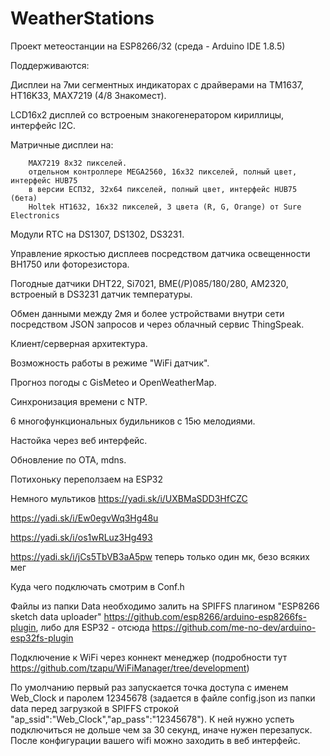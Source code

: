 # WeatherStations

Проект метеостанции на ESP8266/32 (среда - Arduino IDE 1.8.5)

Поддерживаются:

Дисплеи на 7ми сегментных индикаторах с драйверами на TM1637, HT16K33, MAX7219 (4/8 Знакомест).

LCD16х2 дисплей со встроеным знакогенератором кириллицы, интерфейс  I2C.

Матричные дисплеи на:
        
        MAX7219 8х32 пикселей.
        отдельном контроллере MEGA2560, 16х32 пикселей, полный цвет, интерфейс HUB75
        в версии ЕСП32, 32х64 пикселей, полный цвет, интерфейс HUB75 (бета)
        Holtek HT1632, 16х32 пикселей, 3 цвета (R, G, Orange) от Sure Electronics

Модули RTC на DS1307, DS1302, DS3231.

Управление яркостью дисплеев посредством датчика освещенности ВН1750 или фоторезистора.

Погодные датчики DHT22, Si7021, BME(/P)085/180/280, AM2320, вcтроеный в DS3231 датчик температуры.

Обмен данными между 2мя и более устройствами внутри сети посредством JSON запросов и через облачный сервис ThingSpeak.

Клиент/серверная архитектура.

Возможность работы в режиме "WiFi датчик".

Прогноз погоды с GisMeteo и OpenWeatherMap.

Синхронизация времени с NTP.

6 многофункциональных будильников с 15ю мелодиями.

Настойка через веб интерфейс.

Обновление по OTA, mdns.

Потихоньку переползаем на ЕSP32

Немного мультиков
https://yadi.sk/i/UXBMaSDD3HfCZC

https://yadi.sk/i/Ew0egvWq3Hg48u

https://yadi.sk/i/os1wRLuz3Hg493

https://yadi.sk/i/jCs5TbVB3aA5pw теперь только один мк, безо всяких мег

Куда чего подключать смотрим в Conf.h

Файлы из папки Data необходимо залить на SPIFFS плагином "ESP8266 sketch data uploader" https://github.com/esp8266/arduino-esp8266fs-plugin, либо для ESP32 - отсюда https://github.com/me-no-dev/arduino-esp32fs-plugin

Подключение к WiFi через коннект менеджер (подробности тут https://github.com/tzapu/WiFiManager/tree/development)

По умолчанию первый раз запускается точка доступа с именем  Web_Clock и паролем 12345678 (задается в файле config.json из папки data перед загрузкой в SPIFFS строкой  "ap_ssid":"Web_Clock","ap_pass":"12345678"). К ней нужно успеть подключиться не дольше чем за 30 секунд, иначе нужен перезапуск. После конфигурации вашего wifi можно заходить в веб интерфейс.
